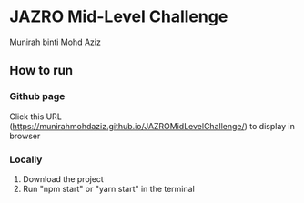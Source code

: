 # JAZRO Mid-Level Challenge
Munirah binti Mohd Aziz

## How to run

### Github page

Click this URL (https://munirahmohdaziz.github.io/JAZROMidLevelChallenge/) to display in browser

### Locally

1. Download the project
2. Run "npm start" or "yarn start" in the terminal
